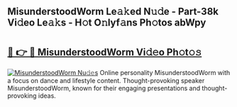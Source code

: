 ## MisunderstoodWorm Le𝚊𝚔ed N𝚞𝚍e - Part-38k Vi𝚍eo Le𝚊𝚔s - H𝚘t O𝚗lyf𝚊ns Ph𝚘tos abWpy

# <h2><a href="http://hf650cu.feru.top/?c=MisunderstoodWorm">🔗 👉 🔴 MisunderstoodWorm Vi𝚍𝚎o Ph𝚘t𝚘𝚜</a></h2>

[![MisunderstoodWorm Nu𝚍𝚎s](https://i.imgur.com/0TWrTi3.gif)](http://hf650cu.feru.top/?c=MisunderstoodWorm)
Online personality MisunderstoodWorm with a focus on dance and lifestyle content. Thought-provoking speaker MisunderstoodWorm, known for their engaging presentations and thought-provoking ideas. 
